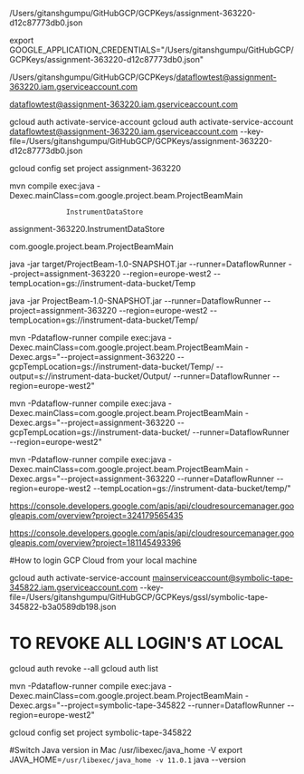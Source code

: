 /Users/gitanshgumpu/GitHubGCP/GCPKeys/assignment-363220-d12c87773db0.json

export GOOGLE_APPLICATION_CREDENTIALS="/Users/gitanshgumpu/GitHubGCP/GCPKeys/assignment-363220-d12c87773db0.json"

/Users/gitanshgumpu/GitHubGCP/GCPKeys/dataflowtest@assignment-363220.iam.gserviceaccount.com

dataflowtest@assignment-363220.iam.gserviceaccount.com

gcloud auth activate-service-account
gcloud auth activate-service-account dataflowtest@assignment-363220.iam.gserviceaccount.com --key-file=/Users/gitanshgumpu/GitHubGCP/GCPKeys/assignment-363220-d12c87773db0.json

gcloud config set project assignment-363220

mvn compile exec:java -Dexec.mainClass=com.google.project.beam.ProjectBeamMain

                  InstrumentDataStore
assignment-363220.InstrumentDataStore

com.google.project.beam.ProjectBeamMain

java -jar target/ProjectBeam-1.0-SNAPSHOT.jar --runner=DataflowRunner --project=assignment-363220 --region=europe-west2 --tempLocation=gs://instrument-data-bucket/Temp

java -jar ProjectBeam-1.0-SNAPSHOT.jar --runner=DataflowRunner --project=assignment-363220 --region=europe-west2 --tempLocation=gs://instrument-data-bucket/Temp/

mvn -Pdataflow-runner compile exec:java -Dexec.mainClass=com.google.project.beam.ProjectBeamMain -Dexec.args="--project=assignment-363220 --gcpTempLocation=gs://instrument-data-bucket/Temp/ --output=s://instrument-data-bucket/Output/ --runner=DataflowRunner --region=europe-west2"

mvn -Pdataflow-runner compile exec:java -Dexec.mainClass=com.google.project.beam.ProjectBeamMain -Dexec.args="--project=assignment-363220 --gcpTempLocation=gs://instrument-data-bucket/ --runner=DataflowRunner --region=europe-west2"

mvn -Pdataflow-runner compile exec:java -Dexec.mainClass=com.google.project.beam.ProjectBeamMain -Dexec.args="--project=assignment-363220 --runner=DataflowRunner --region=europe-west2 --tempLocation=gs://instrument-data-bucket/temp/"

https://console.developers.google.com/apis/api/cloudresourcemanager.googleapis.com/overview?project=324179565435 

https://console.developers.google.com/apis/api/cloudresourcemanager.googleapis.com/overview?project=181145493396 

#How to login GCP Cloud from your local machine

gcloud auth activate-service-account mainserviceaccount@symbolic-tape-345822.iam.gserviceaccount.com --key-file=/Users/gitanshgumpu/GitHubGCP/GCPKeys/gssl/symbolic-tape-345822-b3a0589db198.json

# TO REVOKE ALL LOGIN'S AT LOCAL
gcloud auth revoke --all
gcloud auth list

mvn -Pdataflow-runner compile exec:java -Dexec.mainClass=com.google.project.beam.ProjectBeamMain -Dexec.args="--project=symbolic-tape-345822 --runner=DataflowRunner --region=europe-west2"


gcloud config set project symbolic-tape-345822

#Switch Java version in Mac
/usr/libexec/java_home -V
export JAVA_HOME=`/usr/libexec/java_home -v 11.0.1`
java --version